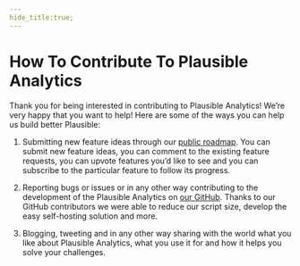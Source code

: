 ```yaml
---
hide_title:true;
---
```


# How To Contribute To Plausible Analytics

Thank you for being interested in contributing to Plausible Analytics! We’re very happy that you want to help! Here are some of the ways you can help us build better Plausible:

1. Submitting new feature ideas through our [public roadmap](https://plausible.io/roadmap). You can submit new feature ideas, you can comment to the existing feature requests, you can upvote features you’d like to see and you can subscribe to the particular feature to follow its progress.

2. Reporting bugs or issues or in any other way contributing to the development of the Plausible Analytics on [our GitHub](https://github.com/plausible/analytics/issues). Thanks to our GitHub contributors we were able to reduce our script size, develop the easy self-hosting solution and more.

3. Blogging, tweeting and in any other way sharing with the world what you like about Plausible Analytics, what you use it for and how it helps you solve your challenges.
